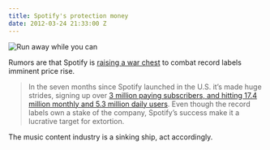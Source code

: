 ```yaml
---
title: Spotify's protection money
date: 2012-03-24 21:33:00 Z
---
```


![Run away while you can](http://i.imgur.com/eK2eR.gif)

Rumors are that Spotify is [raising a war chest](http://techcrunch.com/2012/03/23/spotify-funding/) to combat record labels imminent price rise.

>In the seven months since Spotify launched in the U.S. it’s made huge strides, signing up over [3 million paying  subscribers, and hitting 17.4 million monthly and 5.3 million daily users](http://www.appdata.com/apps/facebook/174829003346-spotify). Even though the record labels own a stake of the company, Spotify’s success make it a lucrative target for extortion.

The music content industry is a sinking ship, act accordingly.
